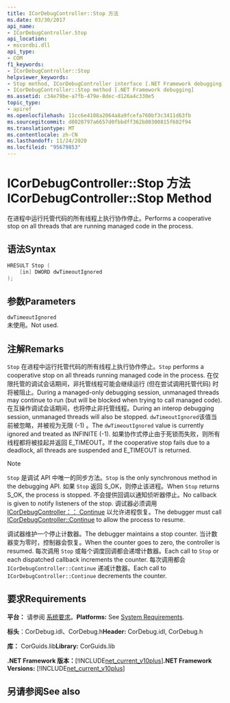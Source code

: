 ```yaml
---
title: ICorDebugController::Stop 方法
ms.date: 03/30/2017
api_name:
- ICorDebugController.Stop
api_location:
- mscordbi.dll
api_type:
- COM
f1_keywords:
- ICorDebugController::Stop
helpviewer_keywords:
- Stop method, ICorDebugController interface [.NET Framework debugging]
- ICorDebugController::Stop method [.NET Framework debugging]
ms.assetid: c34e79be-a7fb-479e-8dec-d126a4c330e5
topic_type:
- apiref
ms.openlocfilehash: 11cc6e4108a2064a8a9fcefa760bf3c3411d63fb
ms.sourcegitcommit: d8020797a6657d0fbbdff362b80300815f682f94
ms.translationtype: MT
ms.contentlocale: zh-CN
ms.lasthandoff: 11/24/2020
ms.locfileid: "95679853"
---
```

# <a name="icordebugcontrollerstop-method"></a><span data-ttu-id="56dc6-102">ICorDebugController::Stop 方法</span><span class="sxs-lookup"><span data-stu-id="56dc6-102">ICorDebugController::Stop Method</span></span>

<span data-ttu-id="56dc6-103">在进程中运行托管代码的所有线程上执行协作停止。</span><span class="sxs-lookup"><span data-stu-id="56dc6-103">Performs a cooperative stop on all threads that are running managed code in the process.</span></span>  
  
## <a name="syntax"></a><span data-ttu-id="56dc6-104">语法</span><span class="sxs-lookup"><span data-stu-id="56dc6-104">Syntax</span></span>  
  
```cpp  
HRESULT Stop (  
    [in] DWORD dwTimeoutIgnored  
);  
```  
  
## <a name="parameters"></a><span data-ttu-id="56dc6-105">参数</span><span class="sxs-lookup"><span data-stu-id="56dc6-105">Parameters</span></span>  

 `dwTimeoutIgnored`  
 <span data-ttu-id="56dc6-106">未使用。</span><span class="sxs-lookup"><span data-stu-id="56dc6-106">Not used.</span></span>  
  
## <a name="remarks"></a><span data-ttu-id="56dc6-107">注解</span><span class="sxs-lookup"><span data-stu-id="56dc6-107">Remarks</span></span>  

 <span data-ttu-id="56dc6-108">`Stop` 在进程中运行托管代码的所有线程上执行协作停止。</span><span class="sxs-lookup"><span data-stu-id="56dc6-108">`Stop` performs a cooperative stop on all threads running managed code in the process.</span></span> <span data-ttu-id="56dc6-109">在仅限托管的调试会话期间，非托管线程可能会继续运行 (但在尝试调用托管代码) 时将被阻止。</span><span class="sxs-lookup"><span data-stu-id="56dc6-109">During a managed-only debugging session, unmanaged threads may continue to run (but will be blocked when trying to call managed code).</span></span> <span data-ttu-id="56dc6-110">在互操作调试会话期间，也将停止非托管线程。</span><span class="sxs-lookup"><span data-stu-id="56dc6-110">During an interop debugging session, unmanaged threads will also be stopped.</span></span> <span data-ttu-id="56dc6-111">`dwTimeoutIgnored`该值当前被忽略，并被视为无限 (-1) 。</span><span class="sxs-lookup"><span data-stu-id="56dc6-111">The `dwTimeoutIgnored` value is currently ignored and treated as INFINITE (-1).</span></span> <span data-ttu-id="56dc6-112">如果协作式停止由于死锁而失败，则所有线程都将被挂起并返回 E_TIMEOUT。</span><span class="sxs-lookup"><span data-stu-id="56dc6-112">If the cooperative stop fails due to a deadlock, all threads are suspended and E_TIMEOUT is returned.</span></span>  
  
> [!NOTE]
> <span data-ttu-id="56dc6-113">`Stop` 是调试 API 中唯一的同步方法。</span><span class="sxs-lookup"><span data-stu-id="56dc6-113">`Stop` is the only synchronous method in the debugging API.</span></span> <span data-ttu-id="56dc6-114">如果 `Stop` 返回 S_OK，则停止该进程。</span><span class="sxs-lookup"><span data-stu-id="56dc6-114">When `Stop` returns S_OK, the process is stopped.</span></span> <span data-ttu-id="56dc6-115">不会提供回调以通知侦听器停止。</span><span class="sxs-lookup"><span data-stu-id="56dc6-115">No callback is given to notify listeners of the stop.</span></span> <span data-ttu-id="56dc6-116">调试器必须调用 [ICorDebugController：： Continue](icordebugcontroller-continue-method.md) 以允许进程恢复。</span><span class="sxs-lookup"><span data-stu-id="56dc6-116">The debugger must call [ICorDebugController::Continue](icordebugcontroller-continue-method.md) to allow the process to resume.</span></span>  
  
 <span data-ttu-id="56dc6-117">调试器维护一个停止计数器。</span><span class="sxs-lookup"><span data-stu-id="56dc6-117">The debugger maintains a stop counter.</span></span> <span data-ttu-id="56dc6-118">当计数器变为零时，控制器会恢复。</span><span class="sxs-lookup"><span data-stu-id="56dc6-118">When the counter goes to zero, the controller is resumed.</span></span> <span data-ttu-id="56dc6-119">每次调用 `Stop` 或每个调度回调都会递增计数器。</span><span class="sxs-lookup"><span data-stu-id="56dc6-119">Each call to `Stop` or each dispatched callback increments the counter.</span></span> <span data-ttu-id="56dc6-120">每次调用都会 `ICorDebugController::Continue` 递减计数器。</span><span class="sxs-lookup"><span data-stu-id="56dc6-120">Each call to `ICorDebugController::Continue` decrements the counter.</span></span>  
  
## <a name="requirements"></a><span data-ttu-id="56dc6-121">要求</span><span class="sxs-lookup"><span data-stu-id="56dc6-121">Requirements</span></span>  

 <span data-ttu-id="56dc6-122">**平台：** 请参阅 [系统要求](../../get-started/system-requirements.md)。</span><span class="sxs-lookup"><span data-stu-id="56dc6-122">**Platforms:** See [System Requirements](../../get-started/system-requirements.md).</span></span>  
  
 <span data-ttu-id="56dc6-123">**标头**：CorDebug.idl、CorDebug.h</span><span class="sxs-lookup"><span data-stu-id="56dc6-123">**Header:** CorDebug.idl, CorDebug.h</span></span>  
  
 <span data-ttu-id="56dc6-124">**库：** CorGuids.lib</span><span class="sxs-lookup"><span data-stu-id="56dc6-124">**Library:** CorGuids.lib</span></span>  
  
 <span data-ttu-id="56dc6-125">**.NET Framework 版本：**[!INCLUDE[net_current_v10plus](../../../../includes/net-current-v10plus-md.md)]</span><span class="sxs-lookup"><span data-stu-id="56dc6-125">**.NET Framework Versions:** [!INCLUDE[net_current_v10plus](../../../../includes/net-current-v10plus-md.md)]</span></span>  
  
## <a name="see-also"></a><span data-ttu-id="56dc6-126">另请参阅</span><span class="sxs-lookup"><span data-stu-id="56dc6-126">See also</span></span>
